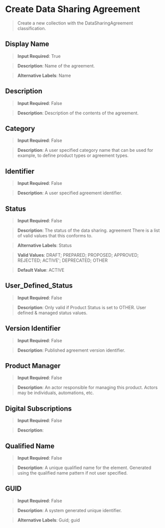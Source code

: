# Create Data Sharing Agreement
>	Create a new collection with the DataSharingAgreement classification. 

## Display Name
>	**Input Required**: True

>	**Description**: Name of the  agreement.

>	**Alternative Labels**: Name


## Description
>	**Input Required**: False

>	**Description**: Description of the contents of the agreement.


## Category
>	**Input Required**: False

>	**Description**: A user specified category name that can be used for example, to define product types or agreement types.


## Identifier
>	**Input Required**: False

>	**Description**: A user specified agreement identifier.


## Status
>	**Input Required**: False

>	**Description**: The status of the data sharing. agreement There is a list of valid values that this conforms to.

>	**Alternative Labels**: Status

>	**Valid Values**: DRAFT; PREPARED; PROPOSED; APPROVED; REJECTED; ACTIVE'; DEPRECATED; OTHER

>	**Default Value**: ACTIVE


## User_Defined_Status
>	**Input Required**: False

>	**Description**: Only valid if Product Status is set to OTHER. User defined & managed status values.


## Version Identifier
>	**Input Required**: False

>	**Description**: Published agreement version identifier.


## Product Manager
>	**Input Required**: False

>	**Description**: An actor responsible for managing this product. Actors may be individuals, automations, etc.


## Digital Subscriptions
>	**Input Required**: False

>	**Description**: 


## Qualified Name
>	**Input Required**: False

>	**Description**: A unique qualified name for the element. Generated using the qualified name pattern  if not user specified.


## GUID
>	**Input Required**: False

>	**Description**: A system generated unique identifier.

>	**Alternative Labels**: Guid; guid

